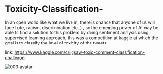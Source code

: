 # Toxicity-Classification-
In an open world like what we live in, there is chance that anyone of us will face hate, racism, discrimination etc..) , so the emerging power of AI may be able to find a solution to this problem by doing sentiment analysis using supervised learning approach, this was a competition at kaggle at which the goal is to classify the level of toxicity of the tweets.

link: https://www.kaggle.com/c/jigsaw-toxic-comment-classification-challenge.


![003-avatar](https://user-images.githubusercontent.com/31109954/109434558-b90e2a00-79ca-11eb-953b-1d41c989c876.png)

